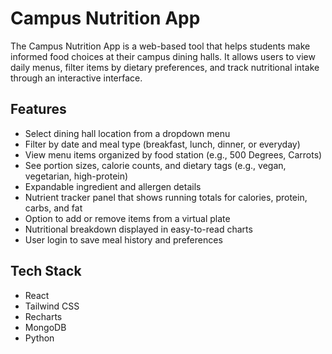 # Campus Nutrition App

The Campus Nutrition App is a web-based tool that helps students make informed food choices at their campus dining halls. It allows users to view daily menus, filter items by dietary preferences, and track nutritional intake through an interactive interface.

## Features

- Select dining hall location from a dropdown menu
- Filter by date and meal type (breakfast, lunch, dinner, or everyday)
- View menu items organized by food station (e.g., 500 Degrees, Carrots)
- See portion sizes, calorie counts, and dietary tags (e.g., vegan, vegetarian, high-protein)
- Expandable ingredient and allergen details
- Nutrient tracker panel that shows running totals for calories, protein, carbs, and fat
- Option to add or remove items from a virtual plate
- Nutritional breakdown displayed in easy-to-read charts
- User login to save meal history and preferences

## Tech Stack

- React 
- Tailwind CSS 
- Recharts 
- MongoDB
- Python